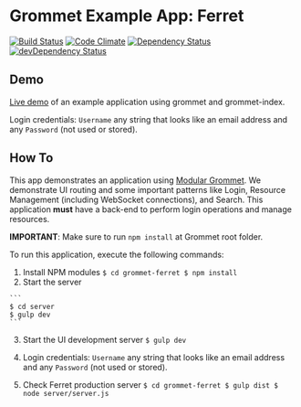 # Grommet Example App: Ferret

[![Build Status](https://api.travis-ci.org/grommet/grommet-ferret.svg)](https://travis-ci.org/grommet/grommet-ferret) [![Code Climate](https://codeclimate.com/github/grommet/grommet-ferret/badges/gpa.svg)](https://codeclimate.com/github/grommet/grommet-ferret)  [![Dependency Status](https://david-dm.org/grommet/grommet-ferret.svg)](https://david-dm.org/grommet/grommet-ferret)  [![devDependency Status](https://david-dm.org/grommet/grommet-ferret/dev-status.svg)](https://david-dm.org/grommet/grommet-ferret#info=devDependencies)

## Demo
[Live demo](http://ferret.grommet.io/) of an example application using grommet and grommet-index.

Login credentials: `Username` any string that looks like an email address and any `Password` (not used or stored).

## How To
This app demonstrates an application using [Modular Grommet](http://grommet.io/docs/develop/get-started).
We demonstrate UI routing and some important patterns like Login, Resource Management (including WebSocket connections), and Search. This application **must** have a back-end to perform login operations and manage resources.

**IMPORTANT**: Make sure to run `npm install` at Grommet root folder.

To run this application, execute the following commands:

  1. Install NPM modules
    ```
    $ cd grommet-ferret
    $ npm install
    ```
  2. Start the server

    ```
    $ cd server
    $ gulp dev
    ```

  3. Start the UI development server
    ```
    $ gulp dev
    ```

  4. Login credentials: `Username` any string that looks like an email address and any `Password` (not used or stored).

  5. Check Ferret production server
    ```
    $ cd grommet-ferret
    $ gulp dist
    $ node server/server.js
    ```
